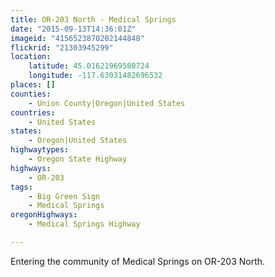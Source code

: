 ```yaml
---
title: OR-203 North - Medical Springs
date: "2015-09-13T14:36:01Z"
imageid: "4156523870202144848"
flickrid: "21303945299"
location:
    latitude: 45.01621969580724
    longitude: -117.63031482696532
places: []
counties:
    - Union County|Oregon|United States
countries:
    - United States
states:
    - Oregon|United States
highwaytypes:
    - Oregon State Highway
highways:
    - OR-203
tags:
    - Big Green Sign
    - Medical Springs
oregonHighways:
    - Medical Springs Highway

---
```

Entering the community of Medical Springs on OR-203 North.